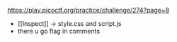 https://play.picoctf.org/practice/challenge/274?page=8

- [[Inspect]] -> style.css and script.js
- there u go flag in comments